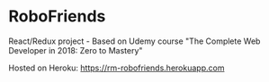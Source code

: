 # RoboFriends
React/Redux project - Based on Udemy course "The Complete Web Developer in 2018: Zero to Mastery"


Hosted on Heroku: https://rm-robofriends.herokuapp.com
